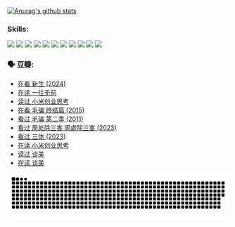 
[![Anurag's github stats](https://github-readme-stats.vercel.app/api?username=w940853815)](https://github.com/anuraghazra/github-readme-stats)

### Skills:

<code><img height="32" src="https://cdn.jsdelivr.net/npm/simple-icons@v5/icons/python.svg"></code>
<code><img height="32" src="https://cdn.jsdelivr.net/npm/simple-icons@v5/icons/javascript.svg"></code>
<code><img height="32" src="https://cdn.jsdelivr.net/npm/simple-icons@v5/icons/django.svg"></code>
<code><img height="32" src="https://cdn.jsdelivr.net/npm/simple-icons@v5/icons/flask.svg"></code>
<code><img height="32" src="https://cdn.jsdelivr.net/npm/simple-icons@v5/icons/vuetify.svg"></code>
<code><img height="32" src="https://cdn.jsdelivr.net/npm/simple-icons@v5/icons/git.svg"></code>
<code><img height="32" src="https://cdn.jsdelivr.net/npm/simple-icons@v5/icons/docker.svg"></code>
<code><img height="32" src="https://cdn.jsdelivr.net/npm/simple-icons@v5/icons/postgresql.svg"></code>
<code><img height="32" src="https://cdn.jsdelivr.net/npm/simple-icons@v5/icons/elasticsearch.svg"></code>
<code><img height="32" src="https://cdn.jsdelivr.net/npm/simple-icons@v5/icons/macos.svg"></code>
<code><img height="32" src="https://cdn.jsdelivr.net/npm/simple-icons@v5/icons/linux.svg"></code>

### 🗣 豆瓣:

<!-- DOUBAN-ACTIVITIES:START -->
- [在看 新生‎ (2024)](https://www.douban.com/people/136069238/status/4607441062/?_i=15595277)
- [在读 一往无前](https://www.douban.com/people/136069238/status/4590507310/?_i=15595277)
- [读过 小米创业思考](https://www.douban.com/people/136069238/status/4590506983/?_i=15595277)
- [在看 毛骗 终结篇‎ (2015)](https://www.douban.com/people/136069238/status/4581971924/?_i=15595277)
- [看过 毛骗 第二季‎ (2011)](https://www.douban.com/people/136069238/status/4581971810/?_i=15595277)
- [看过 周处除三害 周處除三害‎ (2023)](https://www.douban.com/people/136069238/status/4575646701/?_i=15595277)
- [看过 三体‎ (2023)](https://www.douban.com/people/136069238/status/4574263039/?_i=15595277)
- [在读 小米创业思考](https://www.douban.com/people/136069238/status/4572047905/?_i=15595277)
- [读过 谈美](https://www.douban.com/people/136069238/status/4572047629/?_i=15595277)
- [在读 谈美](https://www.douban.com/people/136069238/status/4560861771/?_i=15595277)
<!-- DOUBAN-ACTIVITIES:END -->


![Snake animation](https://raw.githubusercontent.com/w940853815/w940853815/output/github-contribution-grid-snake.svg)

<!--
**w940853815/w940853815** is a ✨ _special_ ✨ repository because its `README.md` (this file) appears on your GitHub profile.

Here are some ideas to get you started:

- 🔭 I’m currently working on ...
- 🌱 I’m currently learning ...
- 👯 I’m looking to collaborate on ...
- 🤔 I’m looking for help with ...
- 💬 Ask me about ...
- 📫 How to reach me: ...
- 😄 Pronouns: ...
- ⚡ Fun fact: ...
-->
